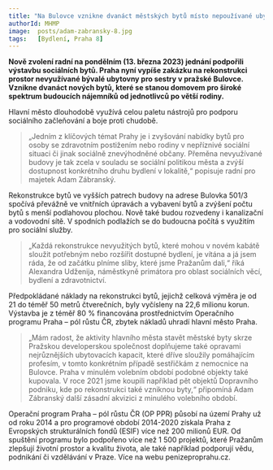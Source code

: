 ```yaml
---
title: "Na Bulovce vznikne dvanáct městských bytů místo nepoužívané ubytovny nemocničních sester"
authorId: MHMP
image:  posts/adam-zabransky-8.jpg
tags:   [Bydlení, Praha 8]
---
```


**Nově zvolení radní na pondělním (13. března 2023) jednání podpořili výstavbu sociálních bytů. Praha nyní vypíše zakázku na rekonstrukci prostor nevyužívané bývalé ubytovny pro sestry v pražské Bulovce. Vznikne dvanáct nových bytů, které se stanou domovem pro široké spektrum budoucích nájemníků od jednotlivců po větší rodiny.**

Hlavní město dlouhodobě využívá celou paletu nástrojů pro podporu sociálního začleňování a boje proti chudobě. 

> „Jedním z klíčových témat Prahy je i zvyšování nabídky bytů pro osoby se zdravotním postižením nebo rodiny v nepříznivé sociální situaci či jinak sociálně znevýhodněné občany. Přeměna nevyužívané budovy je tak zcela v souladu se sociální politikou města a zvýší dostupnost konkrétního druhu bydlení v lokalitě,“ popisuje radní pro majetek Adam Zábranský.

Rekonstrukce bytů ve vyšších patrech budovy na adrese Bulovka 501/3 spočívá převážně ve vnitřních úpravách a vybavení bytů a zvýšení počtu bytů s menší podlahovou plochou. Nově také budou rozvedeny i kanalizační a vodovodní sítě. V spodních podlažích se do budoucna počítá s využitím pro sociální služby. 

> „Každá rekonstrukce nevyužitých bytů, které mohou v novém kabátě sloužit potřebným nebo rozšířit dostupné bydlení, je vítána a já jsem ráda, že od začátku plníme sliby, které jsme Pražanům dali,“ říká Alexandra Udženija, náměstkyně primátora pro oblast sociálních věcí, bydlení a zdravotnictví.

Předpokládané náklady na rekonstrukci bytů, jejichž celková výměra je od 21 do téměř 50 metrů čtverečních, byly vyčísleny na 22,6 milionu korun. Výstavba je z téměř 80 % financována prostřednictvím Operačního programu Praha – pól růstu ČR, zbytek nákladů uhradí hlavní město Praha.

> „Mám radost, že aktivity hlavního města stavět městské byty skrze Pražskou developerskou společnost doplňujeme také opravami nejrůznějších ubytovacích kapacit, které dříve sloužily pomáhajícím profesím, v tomto konkrétním případě sestřičkám z nemocnice na Bulovce. Praha v minulém volebním období podobné objekty také kupovala. V roce 2021 jsme koupili například pět objektů Dopravního podniku, kde po rekonstrukci také vzniknou byty,“ připomíná Adam Zábranský další zásadní akvizici z minulého volebního období.

Operační program Praha – pól růstu ČR (OP PPR) působí na území Prahy už od roku 2014 a pro programové období 2014-2020 získala Praha z Evropských strukturálních fondů (ESIF) více než 200 milionů EUR. Od spuštění programu bylo podpořeno více než 1 500 projektů, které Pražanům zlepšují životní prostor a kvalitu života, ale také například podporují vědu, podnikání či vzdělávání v Praze. Více na webu penizeproprahu.cz.


